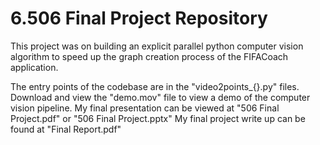 # 6.506 Final Project Repository
This project was on building an explicit parallel python computer vision algorithm to speed up the graph creation process of the FIFACoach application.

The entry points of the codebase are in the "video2points_{}.py" files.
Download and view the "demo.mov" file to view a demo of the computer vision pipeline.
My final presentation can be viewed at "506 Final Project.pdf" or "506 Final Project.pptx"
My final project write up can be found at "Final Report.pdf"
